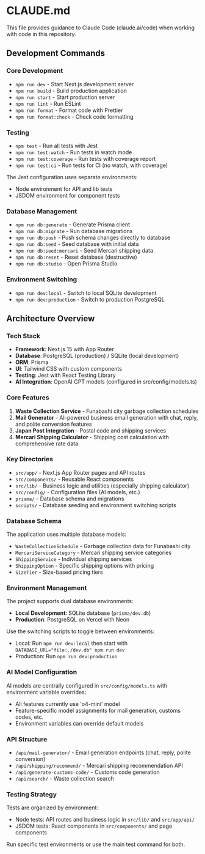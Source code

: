 # CLAUDE.md

This file provides guidance to Claude Code (claude.ai/code) when working with code in this repository.

## Development Commands

### Core Development
- `npm run dev` - Start Next.js development server
- `npm run build` - Build production application
- `npm run start` - Start production server
- `npm run lint` - Run ESLint
- `npm run format` - Format code with Prettier
- `npm run format:check` - Check code formatting

### Testing
- `npm test` - Run all tests with Jest
- `npm run test:watch` - Run tests in watch mode
- `npm run test:coverage` - Run tests with coverage report
- `npm run test:ci` - Run tests for CI (no watch, with coverage)

The Jest configuration uses separate environments:
- Node environment for API and lib tests
- JSDOM environment for component tests

### Database Management
- `npm run db:generate` - Generate Prisma client
- `npm run db:migrate` - Run database migrations
- `npm run db:push` - Push schema changes directly to database
- `npm run db:seed` - Seed database with initial data
- `npm run db:seed:mercari` - Seed Mercari shipping data
- `npm run db:reset` - Reset database (destructive)
- `npm run db:studio` - Open Prisma Studio

### Environment Switching
- `npm run dev:local` - Switch to local SQLite development
- `npm run dev:production` - Switch to production PostgreSQL

## Architecture Overview

### Tech Stack
- **Framework**: Next.js 15 with App Router
- **Database**: PostgreSQL (production) / SQLite (local development)
- **ORM**: Prisma
- **UI**: Tailwind CSS with custom components
- **Testing**: Jest with React Testing Library
- **AI Integration**: OpenAI GPT models (configured in src/config/models.ts)

### Core Features
1. **Waste Collection Service** - Funabashi city garbage collection schedules
2. **Mail Generator** - AI-powered business email generation with chat, reply, and polite conversion features
3. **Japan Post Integration** - Postal code and shipping services
4. **Mercari Shipping Calculator** - Shipping cost calculation with comprehensive rate data

### Key Directories
- `src/app/` - Next.js App Router pages and API routes
- `src/components/` - Reusable React components
- `src/lib/` - Business logic and utilities (especially shipping calculator)
- `src/config/` - Configuration files (AI models, etc.)
- `prisma/` - Database schema and migrations
- `scripts/` - Database seeding and environment switching scripts

### Database Schema
The application uses multiple database models:
- `WasteCollectionSchedule` - Garbage collection data for Funabashi city
- `MercariServiceCategory` - Mercari shipping service categories
- `ShippingService` - Individual shipping services
- `ShippingOption` - Specific shipping options with pricing
- `SizeTier` - Size-based pricing tiers

### Environment Management
The project supports dual database environments:
- **Local Development**: SQLite database (`prisma/dev.db`)
- **Production**: PostgreSQL on Vercel with Neon

Use the switching scripts to toggle between environments:
- Local: Run `npm run dev:local` then start with `DATABASE_URL="file:./dev.db" npm run dev`
- Production: Run `npm run dev:production`

### AI Model Configuration
AI models are centrally configured in `src/config/models.ts` with environment variable overrides:
- All features currently use 'o4-mini' model
- Feature-specific model assignments for mail generation, customs codes, etc.
- Environment variables can override default models

### API Structure
- `/api/mail-generator/` - Email generation endpoints (chat, reply, polite conversion)
- `/api/shipping/recommend/` - Mercari shipping recommendation API
- `/api/generate-customs-code/` - Customs code generation
- `/api/search/` - Waste collection search

### Testing Strategy
Tests are organized by environment:
- Node tests: API routes and business logic in `src/lib/` and `src/app/api/`
- JSDOM tests: React components in `src/components/` and page components

Run specific test environments or use the main test command for both.